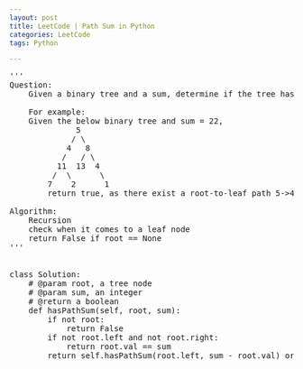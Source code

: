 ```yaml
---
layout: post
title: LeetCode | Path Sum in Python
categories: LeetCode
tags: Python

---
```

<!-- import js for mathjax -->
<script src="http://cdn.mathjax.org/mathjax/latest/MathJax.js?config=default"></script>
<script type="text/x-mathjax-config">
MathJax.Hub.Config({
tex2jax: {inlineMath: [['$','$'], ['\\(','\\)']]}
});
</script>


<pre>
'''
Question:
    Given a binary tree and a sum, determine if the tree has a root-to-leaf path such that adding up all the values along the path equals the given sum.

    For example:
    Given the below binary tree and sum = 22,
              5
             / \
            4   8
           /   / \
          11  13  4
         /  \      \
        7    2      1
        return true, as there exist a root-to-leaf path 5->4->11->2 which sum is 22.

Algorithm:
    Recursion
    check when it comes to a leaf node
    return False if root == None
'''


class Solution:
    # @param root, a tree node
    # @param sum, an integer
    # @return a boolean
    def hasPathSum(self, root, sum):
        if not root:
            return False
        if not root.left and not root.right:
            return root.val == sum
        return self.hasPathSum(root.left, sum - root.val) or self.hasPathSum(root.right, sum - root.val)
</pre>
